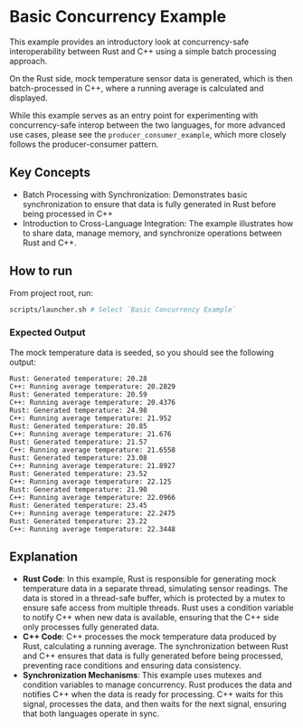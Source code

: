 # Basic Concurrency Example

This example provides an introductory look at concurrency-safe interoperability between Rust and C++ using a simple batch processing approach.

On the Rust side, mock temperature sensor data is generated, which is then batch-processed in C++, where a running average is calculated and displayed.

While this example serves as an entry point for experimenting with concurrency-safe interop between the two languages, for more advanced use cases, please see the `producer_consumer_example`, which more closely follows the producer-consumer pattern.

## Key Concepts
* Batch Processing with Synchronization: Demonstrates basic synchronization to ensure that data is fully generated in Rust before being processed in C++
* Introduction to Cross-Language Integration: The example illustrates how to share data, manage memory, and synchronize operations between Rust and C++.

## How to run

From project root, run:

```bash
scripts/launcher.sh # Select `Basic Concurrency Example`
```

### Expected Output

The mock temperature data is seeded, so you should see the following output:

```
Rust: Generated temperature: 20.28
C++: Running average temperature: 20.2829
Rust: Generated temperature: 20.59
C++: Running average temperature: 20.4376
Rust: Generated temperature: 24.98
C++: Running average temperature: 21.952
Rust: Generated temperature: 20.85
C++: Running average temperature: 21.676
Rust: Generated temperature: 21.57
C++: Running average temperature: 21.6558
Rust: Generated temperature: 23.08
C++: Running average temperature: 21.8927
Rust: Generated temperature: 23.52
C++: Running average temperature: 22.125
Rust: Generated temperature: 21.90
C++: Running average temperature: 22.0966
Rust: Generated temperature: 23.45
C++: Running average temperature: 22.2475
Rust: Generated temperature: 23.22
C++: Running average temperature: 22.3448
```

## Explanation
* **Rust Code**: In this example, Rust is responsible for generating mock temperature data in a separate thread, simulating sensor readings. The data is stored in a thread-safe buffer, which is protected by a mutex to ensure safe access from multiple threads. Rust uses a condition variable to notify C++ when new data is available, ensuring that the C++ side only processes fully generated data.
* **C++ Code**: C++ processes the mock temperature data produced by Rust, calculating a running average. The synchronization between Rust and C++ ensures that data is fully generated before being processed, preventing race conditions and ensuring data consistency.
* **Synchronization Mechanisms**: This example uses mutexes and condition variables to manage concurrency. Rust produces the data and notifies C++ when the data is ready for processing. C++ waits for this signal, processes the data, and then waits for the next signal, ensuring that both languages operate in sync.